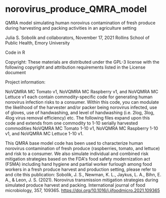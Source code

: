 # norovirus_produce_QMRA_model
QMRA model simulating human norovirus contamination of fresh produce during harvesting and packing activities in an agriculture setting

Julia S. Sobolik and collaborators, November 17, 2021 Rollins School of Public Health, Emory University

Code in R

Copyright: These materials are distributed under the GPL-3 license with the following copyright and attribution requirements listed in the License document 

Project information:

NoVQMRA MC Tomato v1, NoVQMRA MC Raspberry v1, and NoVQMRA MC Lettuce v1 each contain commodity-specific code for generating human norovirus infection risks to a consumer. Within this code, you can modulate the likelihood of the harvester and/or packer being norovirus infected, use of gloves, use of handwashing, and level of handwashing (i.e. 2log, 3log, 4log virus removal efficiency) etc. The following files expand upon this code and extends from one commodity to 1-10 serially harvested commodities NoVQMRA MC Tomato 1-10 v1, NoVQMRA MC Raspberry 1-10 v1, and NoVQMRA MC Lettuce 1-10 v1. 

This QMRA base model code has been used to characterize human norovirus contamination of fresh produce (raspberries, tomato, and lettuce) and risk to a consumer. We also simulate individual and combined risk mitigation strategies based on the FDA's food safety modernization act (FSMA) including hand hygiene and partial worker furlough among food workers in a fresh produce harvest and production setting, please refer to and cite this publication: Sobolik, J. S., Newman, K. L., Jaykus, L. A., Bihn, E. A., & Leon, J. S. (2021). Norovirus transmission mitigation strategies during simulated produce harvest and packing. International journal of food microbiology, 357, 109365. https://doi.org/10.1016/j.ijfoodmicro.2021.109365
